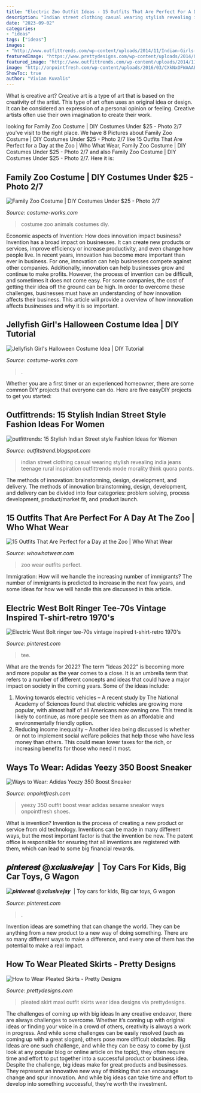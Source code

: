 ```yaml
---
title: "Electric Zoo Outfit Ideas - 15 Outfits That Are Perfect For A Day At The Zoo"
description: "Indian street clothing casual wearing stylish revealing india jeans teenage rural inspiration outfittrends mode morality think quora pants"
date: "2023-09-02"
categories:
- "ideas"
tags: ["ideas"]
images:
- "http://www.outfittrends.com/wp-content/uploads/2014/11/Indian-Girls-Casual-Style.jpg"
featuredImage: "https://www.prettydesigns.com/wp-content/uploads/2014/05/Red-Maxi-Pleated-Skirt-Outfit-Idea.jpg"
featured_image: "http://www.outfittrends.com/wp-content/uploads/2014/11/Indian-Girls-Casual-Style.jpg"
image: "http://onpointfresh.com/wp-content/uploads/2016/03/CXkNxOFWAAAETER.jpg"
ShowToc: true
author: "Vivian Kuvalis"
---
```



What is creative art?
Creative art is a type of art that is based on the creativity of the artist. This type of art often uses an original idea or design. It can be considered an expression of a personal opinion or feeling. Creative artists often use their own imagination to create their work.

	

		
looking for Family Zoo Costume | DIY Costumes Under $25 - Photo 2/7 you've visit to the right place. We have 8 Pictures about Family Zoo Costume | DIY Costumes Under $25 - Photo 2/7 like 15 Outfits That Are Perfect for a Day at the Zoo | Who What Wear, Family Zoo Costume | DIY Costumes Under $25 - Photo 2/7 and also Family Zoo Costume | DIY Costumes Under $25 - Photo 2/7. Here it is:
		
    
## Family Zoo Costume | DIY Costumes Under $25 - Photo 2/7

<img loading=lazy src="https://photos.costume-works.com/full/family_zoo2.jpg" onerror="this.onerror=null;this.src='https://tse1.mm.bing.net/th?id=OIP.BrfpUFPc_JThixuNozPwBgHaHA&amp;pid=15.1';" alt="Family Zoo Costume | DIY Costumes Under $25 - Photo 2/7">

_Source: costume-works.com_

>costume zoo animals costumes diy. 

	

Economic aspects of Invention: How does innovation impact business?
Invention has a broad impact on businesses. It can create new products or services, improve efficiency or increase productivity, and even change how people live. In recent years, innovation has become more important than ever in business. For one, innovation can help businesses compete against other companies. Additionally, innovation can help businesses grow and continue to make profits. However, the process of invention can be difficult, and sometimes it does not come easy. For some companies, the cost of getting their idea off the ground can be high. In order to overcome these challenges, businesses must have an understanding of how innovation affects their business. This article will provide a overview of how innovation affects businesses and why it is so important.

    
## Jellyfish Girl&#039;s Halloween Costume Idea | DIY Tutorial

<img loading=lazy src="https://photos.costume-works.com/full/jellyfish57.jpg" onerror="this.onerror=null;this.src='https://tse2.mm.bing.net/th?id=OIP.7aCCoDghYQ9xv-v6M9bV2AHaJ4&amp;pid=15.1';" alt="Jellyfish Girl&#039;s Halloween Costume Idea | DIY Tutorial">

_Source: costume-works.com_

>. 

	

Whether you are a first timer or an experienced homeowner, there are some common DIY projects that everyone can do. Here are five easyDIY projects to get you started:

    
## Outfittrends: 15 Stylish Indian Street Style Fashion Ideas For Women

<img loading=lazy src="http://www.outfittrends.com/wp-content/uploads/2014/11/Indian-Girls-Casual-Style.jpg" onerror="this.onerror=null;this.src='https://tse4.mm.bing.net/th?id=OIP.fVC1QVQdgSza2q_3UjcN_gAAAA&amp;pid=15.1';" alt="outfittrends: 15 Stylish Indian Street style Fashion Ideas for Women">

_Source: outfitstrend.blogspot.com_

>indian street clothing casual wearing stylish revealing india jeans teenage rural inspiration outfittrends mode morality think quora pants. 

	

The methods of innovation: brainstorming, design, development, and delivery.
The methods of innovation brainstorming, design, development, and delivery can be divided into four categories: problem solving, process development, product/market fit, and product launch.

    
## 15 Outfits That Are Perfect For A Day At The Zoo | Who What Wear

<img loading=lazy src="https://cdn.cliqueinc.com/cache/posts/260302/what-to-wear-to-the-zoo-260302-1528778651038-image.700x0c.png" onerror="this.onerror=null;this.src='https://tse1.mm.bing.net/th?id=OIP.ibCou52WN4vU0cHieQ2lkAHaLG&amp;pid=15.1';" alt="15 Outfits That Are Perfect for a Day at the Zoo | Who What Wear">

_Source: whowhatwear.com_

>zoo wear outfits perfect. 

	

Immigration: How will we handle the increasing number of immigrants?
The number of immigrants is predicted to increase in the next few years, and some ideas for how we will handle this are discussed in this article.

    
## Electric West Bolt Ringer Tee-70s Vintage Inspired T-shirt-retro 1970&#039;s

<img loading=lazy src="https://i.pinimg.com/736x/c6/b7/35/c6b7352ccec3ce2e4db55f22c0af9a6f.jpg" onerror="this.onerror=null;this.src='https://tse2.mm.bing.net/th?id=OIP.pTMc7OOVaSsD4KeDawQ37gHaK3&amp;pid=15.1';" alt="Electric West Bolt ringer tee-70s vintage inspired t-shirt-retro 1970&#039;s">

_Source: pinterest.com_

>tee. 

	

What are the trends for 2022?
The term "Ideas 2022" is becoming more and more popular as the year comes to a close. It is an umbrella term that refers to a number of different concepts and ideas that could have a major impact on society in the coming years. Some of the ideas include: 
1) Moving towards electric vehicles – A recent study by The National Academy of Sciences found that electric vehicles are growing more popular, with almost half of all Americans now owning one. This trend is likely to continue, as more people see them as an affordable and environmentally friendly option. 
2) Reducing income inequality – Another idea being discussed is whether or not to implement social welfare policies that help those who have less money than others. This could mean lower taxes for the rich, or increasing benefits for those who need it most.

    
## Ways To Wear: Adidas Yeezy 350 Boost Sneaker

<img loading=lazy src="http://onpointfresh.com/wp-content/uploads/2016/03/CXkNxOFWAAAETER.jpg" onerror="this.onerror=null;this.src='https://tse4.mm.bing.net/th?id=OIP.B_7OggK3szqfXAJzOpDSjwHaHa&amp;pid=15.1';" alt="Ways to Wear: Adidas Yeezy 350 Boost Sneaker">

_Source: onpointfresh.com_

>yeezy 350 outfit boost wear adidas sesame sneaker ways onpointfresh shoes. 

	

What is invention?
Invention is the process of creating a new product or service from old technology. Inventions can be made in many different ways, but the most important factor is that the invention be new. 
The patent office is responsible for ensuring that all inventions are registered with them, which can lead to some big financial rewards.

    
## 𝒑𝒊𝒏𝒕𝒆𝒓𝒆𝒔𝒕 @𝒙𝒄𝒍𝒖𝒔𝒊𝒗𝒆𝒋𝒂𝒚 ️ | Toy Cars For Kids, Big Car Toys, G Wagon

<img loading=lazy src="https://i.pinimg.com/736x/cb/a0/e6/cba0e6e602247363e15b1a66214c52fb.jpg" onerror="this.onerror=null;this.src='https://tse2.mm.bing.net/th?id=OIP.p1PyBy32gKrocEzcaVJ2CwHaIk&amp;pid=15.1';" alt="𝒑𝒊𝒏𝒕𝒆𝒓𝒆𝒔𝒕 @𝒙𝒄𝒍𝒖𝒔𝒊𝒗𝒆𝒋𝒂𝒚 ️ | Toy cars for kids, Big car toys, G wagon">

_Source: pinterest.com_

>. 

	

Invention ideas are something that can change the world. They can be anything from a new product to a new way of doing something. There are so many different ways to make a difference, and every one of them has the potential to make a real impact.

    
## How To Wear Pleated Skirts - Pretty Designs

<img loading=lazy src="https://www.prettydesigns.com/wp-content/uploads/2014/05/Red-Maxi-Pleated-Skirt-Outfit-Idea.jpg" onerror="this.onerror=null;this.src='https://tse2.mm.bing.net/th?id=OIP.oTbA5uf1nqCgZzQHk7IexAHaK3&amp;pid=15.1';" alt="How to Wear Pleated Skirts - Pretty Designs">

_Source: prettydesigns.com_

>pleated skirt maxi outfit skirts wear idea designs via prettydesigns. 

	

The challenges of coming up with big ideas
In any creative endeavor, there are always challenges to overcome. Whether it’s coming up with original ideas or finding your voice in a crowd of others, creativity is always a work in progress. And while some challenges can be easily resolved (such as coming up with a great slogan), others pose more difficult obstacles. Big Ideas are one such challenge, and while they can be easy to come by (just look at any popular blog or online article on the topic), they often require time and effort to put together into a successful product or business idea.
Despite the challenge, big ideas make for great products and businesses. They represent an innovative new way of thinking that can encourage change and spur innovation. And while big ideas can take time and effort to develop into something successful, they’re worth the investment.

